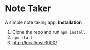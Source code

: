 # Note Taker
A simple note taking app.
**Installation**

 1. Clone the repo and run `npm install`
 2. `npm start`
 3. [http://localhost:3000/](http://localhost:3000/) 

